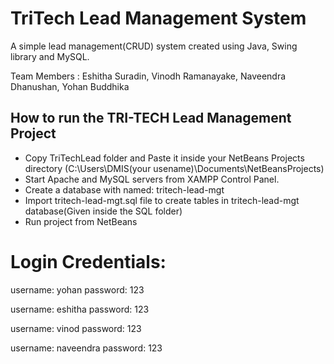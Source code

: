   # TriTech Lead Management System
  A simple lead management(CRUD) system created using Java, Swing library and MySQL.

  Team Members : Eshitha Suradin, Vinodh Ramanayake, Naveendra Dhanushan, Yohan Buddhika

  ## How to run the TRI-TECH Lead Management Project


  - Copy TriTechLead folder and Paste it inside your NetBeans Projects directory (C:\Users\DMIS(your usename)\Documents\NetBeansProjects)
  - Start Apache and MySQL servers from XAMPP Control Panel.
  - Create a database with named: tritech-lead-mgt
  - Import tritech-lead-mgt.sql file to create tables in tritech-lead-mgt database(Given inside the SQL folder)
  - Run project from NetBeans


# Login Credentials: 

username: yohan
password: 123

username: eshitha
password: 123

username: vinod
password: 123

username: naveendra
password: 123
